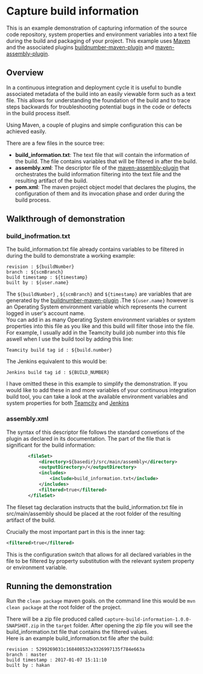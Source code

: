 # Capture build information

This is an example demonstration of capturing information of the source code repository, system properties and environment variables into a text file during the build and packaging of your project. This example uses [Maven][] and the associated plugins [buildnumber-maven-plugin][] and [maven-assembly-plugin][].

## Overview

In a continuous integration and deployment cycle it is useful to bundle associated metadata of the build into an easily viewable form such as a text file. This allows for understanding the foundation of the build and to trace steps backwards for troubleshooting potential bugs in the code or defects in the build process itself. 

Using Maven, a couple of plugins and simple configuration this can be achieved easily.

There are a few files in the source tree:

- **build_information.txt**: The text file that will contain the information of the build. The file contains variables that will be filtered in after the build.
- **assembly.xml**: The descriptor file of the [maven-assembly-plugin][] that orchestrates the build information filtering into the text file and the resulting artifact of the build.
- **pom.xml**: The maven project object model that declares the plugins, the configuration of them and its invocation phase and order during the build process.

## Walkthrough of demonstration

### build_inofrmation.txt

The build_information.txt file already contains variables to be filtered in during the build to demonstrate a working example:

```
revision : ${buildNumber}
branch : ${scmBranch}
build timestamp : ${timestamp}
built by : ${user.name}
```

The `${buildNumber}` , `${scmBranch}` and `${timestamp}` are variables that are generated by the [buildnumber-maven-plugin][] .The `${user.name}` however is an Operating System environment variable which represents the current logged in user's account name.  
You can add in as many Operating System environment variables or system properties into this file as you like and this build will filter those into the file. For example, I usually add in the Teamcity build job number into this file aswell when I use the build tool by adding this line:

```
Teamcity build tag id : ${build.number}
```

The Jenkins equivalent to this would be:

```
Jenkins build tag id : ${BUILD_NUMBER}
```

I have omitted these in this example to simplify the demonstration. If you would like to add these in and more variables of your continuous integration build tool, you can take a look at the available environment variables and system properties for both [Teamcity][] and [Jenkins][]

### assembly.xml

The syntax of this descriptor file follows the standard convetions of the plugin as declared in its documentation. The part of the file that is significant for the build information: 

```xml
		<fileSet>
			<directory>${basedir}/src/main/assembly</directory>
			<outputDirectory>/</outputDirectory>
			<includes>
				<include>build_information.txt</include>
			</includes>
			<filtered>true</filtered>
		</fileSet>
```

The fileset tag declaration instructs that the build_information.txt file in src/main/assembly should be placed at the root folder of the resulting artifact of the build.  

Crucially the most important part in this is the inner tag:

```xml
<filtered>true</filtered>
```
This is the configuration switch that allows for all declared variables in the file to be filtered by property substitution with the relevant system property or environment variable. 

## Running the demonstration
Run the `clean package` maven goals. on the command line this would be `mvn clean package` at the root folder of the project. 

There will be a zip file produced called `capture-build-information-1.0.0-SNAPSHOT.zip` in the `target` folder. After opening the zip file you will see the build_information.txt file that contains the filtered values.  
Here is an example build_information.txt file after the build:

```
revision : 5299269031c168408532e3326997135f784e663a
branch : master
build timestamp : 2017-01-07 15:11:10
built by : hakan
```

[Maven]: https://maven.apache.org/
[buildnumber-maven-plugin]: http://www.mojohaus.org/buildnumber-maven-plugin/
[maven-assembly-plugin]: http://maven.apache.org/plugins/maven-assembly-plugin/
[Teamcity]: https://confluence.jetbrains.com/display/TCD9/Predefined+Build+Parameters
[Jenkins]: https://wiki.jenkins-ci.org/display/JENKINS/Building+a+software+project
